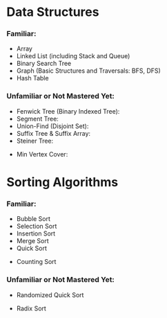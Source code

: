 # Data Structures

### Familiar:

- Array
- Linked List (including Stack and Queue)
- Binary Search Tree
- Graph (Basic Structures and Traversals: BFS, DFS)
- Hash Table

### Unfamiliar or Not Mastered Yet:

- Fenwick Tree (Binary Indexed Tree):
- Segment Tree:
- Union-Find (Disjoint Set):
- Suffix Tree & Suffix Array:
- Steiner Tree:
* Min Vertex Cover:

# Sorting Algorithms

### Familiar:

- Bubble Sort
- Selection Sort
- Insertion Sort
- Merge Sort
- Quick Sort
* Counting Sort

### Unfamiliar or Not Mastered Yet:

- Randomized Quick Sort
* Radix Sort
